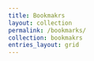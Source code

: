 ```yaml
---
title: Bookmakrs
layout: collection
permalink: /bookmarks/
collection: bookmakrs
entries_layout: grid
---
```


